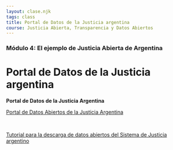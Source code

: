 ```yaml
---
layout: clase.njk
tags: class
title: Portal de Datos de la Justicia argentina
course: Justicia Abierta, Transparencia y Datos Abiertos
---
```

### Módulo 4: El ejemplo de Justicia Abierta de Argentina

# Portal de Datos de la Justicia argentina

**Portal de Datos de la Justicia Argentina**

[Portal de Datos Abiertos de la Justicia Argentina](https://www.youtube.com/embed/-EGskd9-Rps?feature=oembed)

 

[Tutorial para la descarga de datos abiertos del Sistema de Justicia argentino](https://www.youtube.com/embed/uJc6PzzsOJs?feature=oembed)